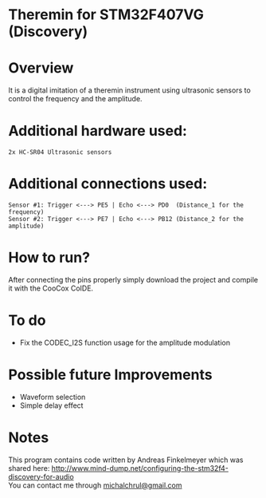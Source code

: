 # Theremin for STM32F407VG (Discovery)

# Overview
It is a digital imitation of a theremin instrument using ultrasonic sensors to control the frequency and the amplitude.

# Additional hardware used:
	2x HC-SR04 Ultrasonic sensors

# Additional connections used:
	Sensor #1: Trigger <---> PE5 | Echo <---> PD0  (Distance_1 for the frequency)
	Sensor #2: Trigger <---> PE7 | Echo <---> PB12 (Distance_2 for the amplitude)

# How to run?
After connecting the pins properly simply download the project and compile it with the CooCox CoIDE.

# To do
- Fix the CODEC_I2S function usage for the amplitude modulation
# Possible future Improvements

- Waveform selection
- Simple delay effect

# Notes
 This program contains code written by Andreas Finkelmeyer which was shared here:
 http://www.mind-dump.net/configuring-the-stm32f4-discovery-for-audio
 <br />
You can contact me through michalchrul@gmail.com
